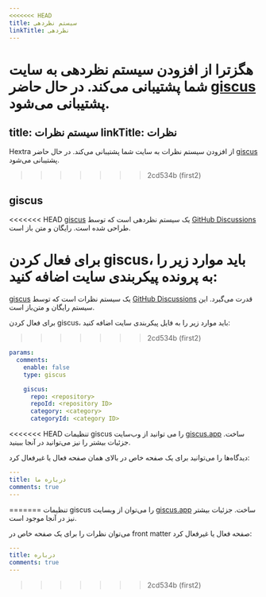 ```yaml
---
<<<<<<< HEAD
title: سیستم نظردهی
linkTitle: نظردهی
---
```


هگزترا از افزودن سیستم نظردهی به سایت شما پشتیبانی می‌کند.
 در حال حاضر [giscus](https://giscus.app/) پشتیبانی می‌شود.
=======
title: سیستم نظرات
linkTitle: نظرات
---

Hextra از افزودن سیستم نظرات به سایت شما پشتیبانی می‌کند.
در حال حاضر [giscus](https://giscus.app/) پشتیبانی می‌شود.
>>>>>>> 2cd534b (first2)

<!--more-->

## giscus

<<<<<<< HEAD
[giscus](https://giscus.app/) یک سیستم نظردهی است که توسط [GitHub Discussions](https://docs.github.com/en/discussions) طراحی شده است. رایگان و متن باز است.

برای فعال کردن giscus، باید موارد زیر را به پرونده پیکربندی سایت اضافه کنید:
=======
[giscus](https://giscus.app/) یک سیستم نظرات است که توسط [GitHub Discussions](https://docs.github.com/en/discussions) قدرت می‌گیرد. این سیستم رایگان و متن‌باز است.

برای فعال کردن giscus، باید موارد زیر را به فایل پیکربندی سایت اضافه کنید:
>>>>>>> 2cd534b (first2)

```yaml {filename="hugo.yaml"}
params:
  comments:
    enable: false
    type: giscus

    giscus:
      repo: <repository>
      repoId: <repository ID>
      category: <category>
      categoryId: <category ID>
```

<<<<<<< HEAD
تنظیمات giscus را می توانید از وب‌سایت [giscus.app](https://giscus.app/) ساخت. جزئیات بیشتر را نیز می‌توانید در آنجا ببینید.

دیدگاه‌ها را می‌توانید برای یک صفحه خاص در بالای همان صفحه فعال یا غیرفعال کرد:

```yaml {filename="content/docs/about.md"}
---
title: درباره ما
comments: true
---
```
=======
تنظیمات giscus را می‌توان از وبسایت [giscus.app](https://giscus.app/) ساخت. جزئیات بیشتر نیز در آنجا موجود است.

می‌توان نظرات را برای یک صفحه خاص در front matter صفحه فعال یا غیرفعال کرد:

```yaml {filename="content/docs/about.md"}
---
title: درباره
comments: true
---
```
>>>>>>> 2cd534b (first2)
